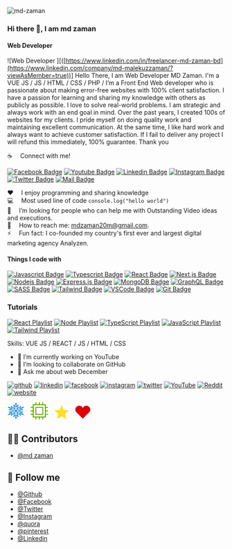 
![md-zaman](https://github.com/mdzaman23/mdzaman23/assets/119610605/4ce2ab74-76e1-4f02-9eeb-3ff8a54c90eb)


### Hi there 👋, I am md zaman
#### Web Developer 
![Web Developer ][([https://www.linkedin.com/in/freelancer-md-zaman-bd](https://www.linkedin.com/company/md-malekuzzaman/?viewAsMember=true))] 
Hello There, I am Web Developer MD Zaman. I'm a VUE JS / JS / HTML / CSS / PHP / I’m a Front End Web developer who is passionate about making error-free websites with 100% client satisfaction. I have a passion for learning and sharing my knowledge with others as publicly as possible. I love to solve real-world problems. I am strategic and always work with an end goal in mind. Over the past years, I created 100s of websites for my clients. I pride myself on doing quality work and maintaining excellent communication.  At the same time, I like hard work and always want to achieve customer satisfaction. If I fail to deliver any project I will refund this immediately, 100% guarantee. Thank you



:coffee: &emsp;Connect with me!

[![Facebook Badge](https://img.shields.io/badge/Facebook-1877F2?style=for-the-badge&logo=facebook&logoColor=white)](https://facebook.com/mdzaman21) [![Youtube Badge](https://img.shields.io/badge/YouTube-FF0000?style=for-the-badge&logo=youtube&logoColor=white)](https://www.youtube.com/) [![Linkedin Badge](https://img.shields.io/badge/LinkedIn-0077B5?style=for-the-badge&logo=linkedin&logoColor=white)](https://www.linkedin.com/in/freelancer-md-zaman-bd/) [![Instagram Badge](https://img.shields.io/badge/Instagram-E4405F?style=for-the-badge&logo=instagram&logoColor=white)](https://instagram.com/freelancermdzamanbd) [![Twitter Badge](https://img.shields.io/badge/Twitter-1DA1F2?style=for-the-badge&logo=twitter&logoColor=white)](https://twitter.com/116Zaman) [![Mail Badge](https://img.shields.io/badge/Gmail-D14836?style=for-the-badge&logo=gmail&logoColor=white)](mailto:mdzaman20m@gmail.com)

:hearts: &emsp;I enjoy programming and sharing knowledge <br/>
:computer: &emsp;Most used line of code `console.log("hello world")` <br/>
🤔 &emsp;I’m looking for people who can help me with Outstanding Video ideas and executions.<br/>
:e-mail: &emsp;How to reach me: mdzaman20m@gmail.com.<br/>
⚡ &emsp;Fun fact: I co-founded my country's first ever and largest digital marketing agency Analyzen.

#### Things I code with

[![Javascript Badge](https://img.shields.io/badge/-Javascript-F0DB4F?style=for-the-badge&labelColor=black&logo=javascript&logoColor=F0DB4F)](#) [![Typescript Badge](https://img.shields.io/badge/-Typescript-007acc?style=for-the-badge&labelColor=black&logo=typescript&logoColor=007acc)](#) [![React Badge](https://img.shields.io/badge/-React-61DBFB?style=for-the-badge&labelColor=black&logo=react&logoColor=61DBFB)](#) [![Next.js Badge](https://img.shields.io/badge/next.js-000000?style=for-the-badge&logo=nextdotjs&logoColor=white)](#) [![Nodejs Badge](https://img.shields.io/badge/-Nodejs-3C873A?style=for-the-badge&labelColor=black&logo=node.js&logoColor=3C873A)](#) [![Express.js Badge](https://img.shields.io/badge/Express.js-000000?style=for-the-badge&logo=express&logoColor=white)](#) [![MongoDB Badge](https://img.shields.io/badge/MongoDB-4EA94B?style=for-the-badge&logo=mongodb&logoColor=white)](#) [![GraphQL Badge](https://img.shields.io/badge/-GraphQl-e535ab?style=for-the-badge&labelColor=black&logo=node.js&logoColor=e535ab)](#) [![SASS Badge](https://img.shields.io/badge/Sass-CC6699?style=for-the-badge&logo=sass&logoColor=white)](#) [![Tailwind Badge](https://img.shields.io/badge/Tailwind%20CSS-092749?style=for-the-badge&logo=tailwindcss&logoColor=06B6D4&labelColor=000000)](#) [![VSCode Badge](https://img.shields.io/badge/Visual_Studio-5C2D91?style=for-the-badge&logo=visual%20studio&logoColor=white)](#) [![Git Badge](https://img.shields.io/badge/Git-F05032?style=for-the-badge&logo=git&logoColor=white)](#)

### Tutorials

[![React Playlist](https://img.shields.io/badge/React-20232A?style=for-the-badge&logo=react&logoColor=61DAFB)](#) [![Node Playlist](https://img.shields.io/badge/Node.js-339933?style=for-the-badge&logo=nodedotjs&logoColor=white)](#) [![TypeScript Playlist](https://img.shields.io/badge/TypeScript-007ACC?style=for-the-badge&logo=typescript&logoColor=white)](#) [![JavaScript Playlist](https://img.shields.io/badge/JavaScript-323330?style=for-the-badge&logo=javascript&logoColor=F7DF1E)](#) [![Tailwind Playlist](https://img.shields.io/badge/Tailwind%20CSS-092749?style=for-the-badge&logo=tailwindcss&logoColor=06B6D4&labelColor=000000)](#)




Skills: VUE JS / REACT / JS / HTML / CSS

- 🔭 I’m currently working on YouTube 
- 👯 I’m looking to collaborate on GitHub  
- 💬 Ask me about web December  


[<img src='https://cdn.jsdelivr.net/npm/simple-icons@3.0.1/icons/github.svg' alt='github' height='40'>](https://github.com/https://github.com/mdzaman23)  [<img src='https://cdn.jsdelivr.net/npm/simple-icons@3.0.1/icons/linkedin.svg' alt='linkedin' height='40'>](https://www.linkedin.com/in/https://www.linkedin.com/in/freelancer-md-zaman-bd-6154251b9//)  [<img src='https://cdn.jsdelivr.net/npm/simple-icons@3.0.1/icons/facebook.svg' alt='facebook' height='40'>](https://www.facebook.com/https://www.facebook.com/mdzaman21)  [<img src='https://cdn.jsdelivr.net/npm/simple-icons@3.0.1/icons/instagram.svg' alt='instagram' height='40'>](https://www.instagram.com/https://www.instagram.com/freelancermdzamanbd//)  [<img src='https://cdn.jsdelivr.net/npm/simple-icons@3.0.1/icons/twitter.svg' alt='twitter' height='40'>](https://twitter.com/https://twitter.com/116Zaman)  [<img src='https://cdn.jsdelivr.net/npm/simple-icons@3.0.1/icons/youtube.svg' alt='YouTube' height='40'>](https://www.youtube.com/channel/https://www.youtube.com/channel/UCf7OxJW1JCuHe-0ogsxKnvw)  [<img src='https://cdn.jsdelivr.net/npm/simple-icons@3.0.1/icons/reddit.svg' alt='Reddit' height='40'>](https://www.reddit.com/user/https://www.reddit.com/user/mdzaman23)  [<img src='https://cdn.jsdelivr.net/npm/simple-icons@3.0.1/icons/icloud.svg' alt='website' height='40'>](https://www.fiverr.com/mdzaman116?up_rollout=true)  

<a href='https://archiveprogram.github.com/'><img src='https://raw.githubusercontent.com/acervenky/animated-github-badges/master/assets/acbadge.gif' width='40' height='40'></a> <a href='https://docs.github.com/en/developers'><img src='https://raw.githubusercontent.com/acervenky/animated-github-badges/master/assets/devbadge.gif' width='40' height='40'></a> <a href='https://stars.github.com/'><img src='https://raw.githubusercontent.com/acervenky/animated-github-badges/master/assets/starbadge.gif' width='35' height='35'></a> <a href='https://docs.github.com/en/github/supporting-the-open-source-community-with-github-sponsors'><img src='https://raw.githubusercontent.com/acervenky/animated-github-badges/master/assets/sponsorbadge.gif' width='35' height='35'></a> 

## 🧑‍💻 Contributors
- [@md zaman](https://github.com/mdzaman23)



## 🥰 Follow me
- [@Github](https://github.com/mdzaman23) 
- [@Facebook](https://www.facebook.com/mdzaman21/) 
- [@Twitter](https://twitter.com/116Zaman/) 
- [@Instagram](https://www.instagram.com/freelancermdzamanbd/)
- [@quora](https://www.quora.com/profile/Md-Zaman-108-1)
- [@pinterest](https://www.pinterest.com/freelancermdzamanBD/)
- [@Linkedin](https://www.linkedin.com/in/freelancer-md-zaman-bd/) 
 
